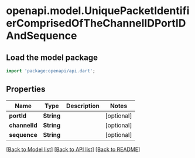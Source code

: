 # openapi.model.UniquePacketIdentifierComprisedOfTheChannelIDPortIDAndSequence

## Load the model package
```dart
import 'package:openapi/api.dart';
```

## Properties
Name | Type | Description | Notes
------------ | ------------- | ------------- | -------------
**portId** | **String** |  | [optional] 
**channelId** | **String** |  | [optional] 
**sequence** | **String** |  | [optional] 

[[Back to Model list]](../README.md#documentation-for-models) [[Back to API list]](../README.md#documentation-for-api-endpoints) [[Back to README]](../README.md)


